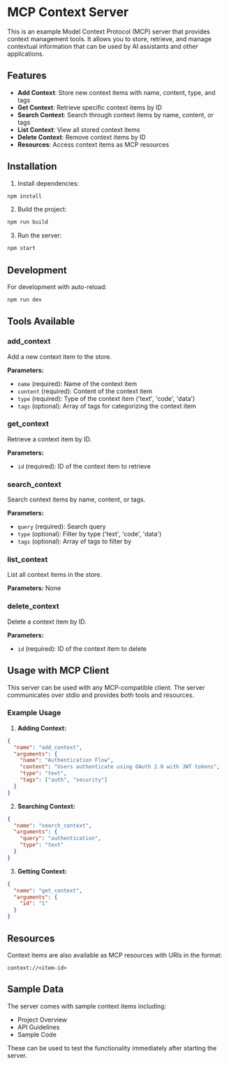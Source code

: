 # MCP Context Server

This is an example Model Context Protocol (MCP) server that provides context management tools. It allows you to store, retrieve, and manage contextual information that can be used by AI assistants and other applications.

## Features

- **Add Context**: Store new context items with name, content, type, and tags
- **Get Context**: Retrieve specific context items by ID
- **Search Context**: Search through context items by name, content, or tags
- **List Context**: View all stored context items
- **Delete Context**: Remove context items by ID
- **Resources**: Access context items as MCP resources

## Installation

1. Install dependencies:
```bash
npm install
```

2. Build the project:
```bash
npm run build
```

3. Run the server:
```bash
npm start
```

## Development

For development with auto-reload:
```bash
npm run dev
```

## Tools Available

### add_context
Add a new context item to the store.

**Parameters:**
- `name` (required): Name of the context item
- `content` (required): Content of the context item
- `type` (required): Type of the context item ('text', 'code', 'data')
- `tags` (optional): Array of tags for categorizing the context item

### get_context
Retrieve a context item by ID.

**Parameters:**
- `id` (required): ID of the context item to retrieve

### search_context
Search context items by name, content, or tags.

**Parameters:**
- `query` (required): Search query
- `type` (optional): Filter by type ('text', 'code', 'data')
- `tags` (optional): Array of tags to filter by

### list_context
List all context items in the store.

**Parameters:** None

### delete_context
Delete a context item by ID.

**Parameters:**
- `id` (required): ID of the context item to delete

## Usage with MCP Client

This server can be used with any MCP-compatible client. The server communicates over stdio and provides both tools and resources.

### Example Usage

1. **Adding Context:**
```json
{
  "name": "add_context",
  "arguments": {
    "name": "Authentication Flow",
    "content": "Users authenticate using OAuth 2.0 with JWT tokens",
    "type": "text",
    "tags": ["auth", "security"]
  }
}
```

2. **Searching Context:**
```json
{
  "name": "search_context",
  "arguments": {
    "query": "authentication",
    "type": "text"
  }
}
```

3. **Getting Context:**
```json
{
  "name": "get_context",
  "arguments": {
    "id": "1"
  }
}
```

## Resources

Context items are also available as MCP resources with URIs in the format:
```
context://<item-id>
```

## Sample Data

The server comes with sample context items including:
- Project Overview
- API Guidelines
- Sample Code

These can be used to test the functionality immediately after starting the server.
